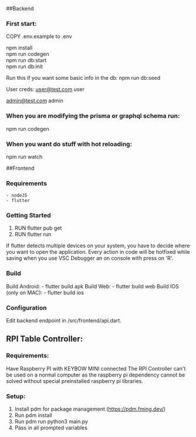 ##Backend
### First start:

COPY .env.example to .env

npm install  
npm run codegen  
npm run db:start  
npm run db:init

Run this if you want some basic info in the db:
npm run db:seed

User creds:
user@test.com
user

admin@test.com
admin

### When you are modifying the prisma or graphql schema run:

npm run codegen

### When you want do stuff with hot reloading:

npm run watch


##Frontend

### Requirements
    - nodeJS
    - flutter

### Getting Started

1. RUN flutter pub get
2. RUN flutter run

If flutter detects multiple devices on your system, you have to decide where you want to open the application.
Every action in code will be hotfixed while saving when you use VSC Debugger an on console with press on 'R'.

### Build

Build Android:
    - flutter build apk
Build Web:
    - flutter build web
Build IOS (only on MAC):
    - flutter build ios

### Configuration
Edit backend endpoint in /src/frontend/api.dart.


## RPI Table Controller:

### Requirements:

Have Raspberry PI with KEYBOW MINI connected
The RPI Controller can't be used on a normal computer as the raspberry pi dependency cannot be solved without special preinstalled raspberry pi libraries.

### Setup:

1. Install pdm for package management (https://pdm.fming.dev/)
2. Run pdm install
3. Run pdm run python3 main.py
4. Pass in all prompted variables